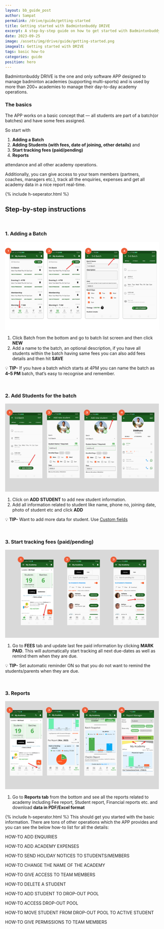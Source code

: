```yaml
---
layout: bb_guide_post
author: Sampat
permalink: /drive/guide/getting-started
title: Getting started with Badmintonbuddy DRIVE
excerpt: A step-by-step guide on how to get started with Badmintonbuddy DRIVE
date: 2023-09-25
image: /assets/img/drive/guide/getting-started.png
imagealt: Getting started with DRIVE
tags: basic how-to
categories: guide
position: hero
---
```


Badmintonbuddy DRIVE is the one and only software APP designed to manage badminton academies (supporting multi-sports) and is used by more than 200+ academies to manage their day-to-day academy operations.

### The basics ###

The APP works on a basic concept that — all students are part of a batch(or batches) and have some fees assigned.

So start with

1. **Adding a Batch**
2. **Adding Students (with fees, date of joining, other details)** and
3. **Start tracking fees (paid/pending)**
4. **Reports**

attendance and all other academy operations.

Additionally, you can give access to your team members (partners, coaches, managers etc.), track all the enquiries, expenses and get all academy data in a nice report real-time.

{% include h-seperator.html %}

## Step-by-step instructions ##

<br/>

### 1. Adding a Batch ###

![Adding a batch!](/assets/img/drive/guide/new-batch-flow.png "New batch flow")

1. Click Batch from the bottom and go to batch list screen and then click **NEW**
2. Add a name to the batch, an optional description, if you have all students within the batch having same fees you can also add fees details and then hit **SAVE**

:bulb: **TIP-** If you have a batch which starts at 4PM you can name the batch as **4–5 PM** batch, that’s easy to recognise and remember.

<br/>

### 2. Add Students for the batch ###

![Adding students!](/assets/img/drive/guide/new-student-flow.png "New student flow")

1. Click on **ADD STUDENT** to add new student information.
2. Add all information related to student like name, phone no, joining date, photo of student etc and click **ADD**

:bulb: **TIP-** Want to add more data for student. Use [Custom fields](../../whats-new/custom-fields)

<br/>

### 3. Start tracking fees (paid/pending) ###

![Fee tracking!](/assets/img/drive/guide/fee-tracking-flow.png "fee tracking flow")

1. Go to **FEES** tab and update last fee paid information by clicking **MARK PAID**. This will automatically start tracking all next due-dates as well as remind them when they are due.

:bulb: **TIP-** Set automatic reminder ON so that you do not want to remind the students/parents when they are due.

<br/>

### 3. Reports ###

![Reports!](/assets/img/drive/guide/report-view.png "reports view")

1. Go to **Reports tab** from the bottom and see all the reports related to academy including Fee report, Student report, Financial reports etc. and download **data in PDF/Excel format**

{% include h-seperator.html %}
This should get you started with the basic information. There are tons of other operations which the APP provides and you can see the below how-to list for all the details:

HOW-TO ADD ENQUIRIES

HOW-TO ADD ACADEMY EXPENSES

HOW-TO SEND HOLIDAY NOTICES TO STUDENTS/MEMBERS

HOW-TO CHANGE THE NAME OF THE ACADEMY

HOW-TO GIVE ACCESS TO TEAM MEMBERS

HOW-TO DELETE A STUDENT

HOW-TO ADD STUDENT TO DROP-OUT POOL

HOW-TO ACCESS DROP-OUT POOL

HOW-TO MOVE STUDENT FROM DROP-OUT POOL TO ACTIVE STUDENT

HOW-TO GIVE PERMISSIONS TO TEAM MEMBERS